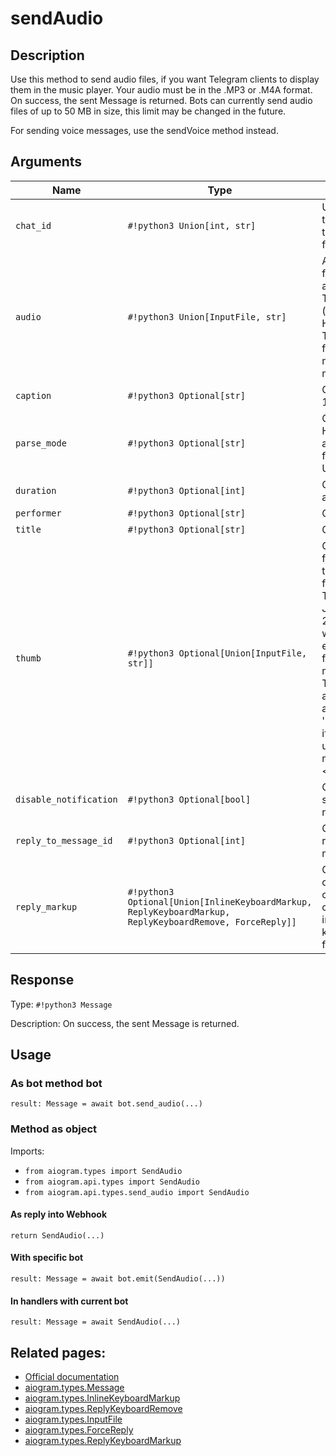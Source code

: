 # sendAudio

## Description

Use this method to send audio files, if you want Telegram clients to display them in the music player. Your audio must be in the .MP3 or .M4A format. On success, the sent Message is returned. Bots can currently send audio files of up to 50 MB in size, this limit may be changed in the future.

For sending voice messages, use the sendVoice method instead.


## Arguments

| Name | Type | Description |
| - | - | - |
| `chat_id` | `#!python3 Union[int, str]` | Unique identifier for the target chat or username of the target channel (in the format @channelusername) |
| `audio` | `#!python3 Union[InputFile, str]` | Audio file to send. Pass a file_id as String to send an audio file that exists on the Telegram servers (recommended), pass an HTTP URL as a String for Telegram to get an audio file from the Internet, or upload a new one using multipart/form-data. |
| `caption` | `#!python3 Optional[str]` | Optional. Audio caption, 0-1024 characters |
| `parse_mode` | `#!python3 Optional[str]` | Optional. Send Markdown or HTML, if you want Telegram apps to show bold, italic, fixed-width text or inline URLs in the media caption. |
| `duration` | `#!python3 Optional[int]` | Optional. Duration of the audio in seconds |
| `performer` | `#!python3 Optional[str]` | Optional. Performer |
| `title` | `#!python3 Optional[str]` | Optional. Track name |
| `thumb` | `#!python3 Optional[Union[InputFile, str]]` | Optional. Thumbnail of the file sent; can be ignored if thumbnail generation for the file is supported server-side. The thumbnail should be in JPEG format and less than 200 kB in size. A thumbnail‘s width and height should not exceed 320. Ignored if the file is not uploaded using multipart/form-data. Thumbnails can’t be reused and can be only uploaded as a new file, so you can pass 'attach://<file_attach_name>' if the thumbnail was uploaded using multipart/form-data under <file_attach_name>. |
| `disable_notification` | `#!python3 Optional[bool]` | Optional. Sends the message silently. Users will receive a notification with no sound. |
| `reply_to_message_id` | `#!python3 Optional[int]` | Optional. If the message is a reply, ID of the original message |
| `reply_markup` | `#!python3 Optional[Union[InlineKeyboardMarkup, ReplyKeyboardMarkup, ReplyKeyboardRemove, ForceReply]]` | Optional. Additional interface options. A JSON-serialized object for an inline keyboard, custom reply keyboard, instructions to remove reply keyboard or to force a reply from the user. |



## Response

Type: `#!python3 Message`

Description: On success, the sent Message is returned.


## Usage


### As bot method bot

```python3
result: Message = await bot.send_audio(...)
```

### Method as object

Imports:

- `from aiogram.types import SendAudio`
- `from aiogram.api.types import SendAudio`
- `from aiogram.api.types.send_audio import SendAudio`

#### As reply into Webhook
```python3
return SendAudio(...)
```

#### With specific bot
```python3
result: Message = await bot.emit(SendAudio(...))
```

#### In handlers with current bot
```python3
result: Message = await SendAudio(...)
```


## Related pages:

- [Official documentation](https://core.telegram.org/bots/api#sendaudio)
- [aiogram.types.Message](../types/message.md)
- [aiogram.types.InlineKeyboardMarkup](../types/inline_keyboard_markup.md)
- [aiogram.types.ReplyKeyboardRemove](../types/reply_keyboard_remove.md)
- [aiogram.types.InputFile](../types/input_file.md)
- [aiogram.types.ForceReply](../types/force_reply.md)
- [aiogram.types.ReplyKeyboardMarkup](../types/reply_keyboard_markup.md)
